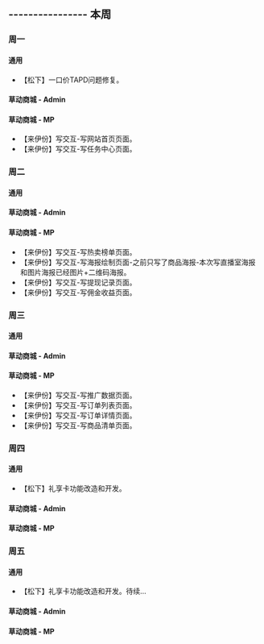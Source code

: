 ## ---------------- 本周

### 周一
#### 通用
* 【松下】一口价TAPD问题修复。
#### 草动商城 - Admin
#### 草动商城 - MP
* 【来伊份】写交互-写网站首页页面。
* 【来伊份】写交互-写任务中心页面。

### 周二
#### 通用
#### 草动商城 - Admin
#### 草动商城 - MP
* 【来伊份】写交互-写热卖榜单页面。
* 【来伊份】写交互-写海报绘制页面-之前只写了商品海报-本次写直播室海报和图片海报已经图片+二维码海报。
* 【来伊份】写交互-写提现记录页面。
* 【来伊份】写交互-写佣金收益页面。

### 周三
#### 通用
#### 草动商城 - Admin
#### 草动商城 - MP
* 【来伊份】写交互-写推广数据页面。
* 【来伊份】写交互-写订单列表页面。
* 【来伊份】写交互-写订单详情页面。
* 【来伊份】写交互-写商品清单页面。

### 周四
#### 通用
* 【松下】礼享卡功能改造和开发。
#### 草动商城 - Admin
#### 草动商城 - MP

### 周五
#### 通用
* 【松下】礼享卡功能改造和开发。待续...
#### 草动商城 - Admin
#### 草动商城 - MP
